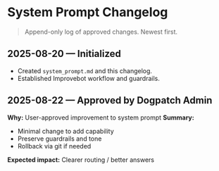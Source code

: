 # System Prompt Changelog
> Append-only log of approved changes. Newest first.

## 2025-08-20 — Initialized
- Created `system_prompt.md` and this changelog.
- Established Improvebot workflow and guardrails.
## 2025-08-22 — Approved by Dogpatch Admin
**Why:** User-approved improvement to system prompt
**Summary:**
- Minimal change to add capability
- Preserve guardrails and tone
- Rollback via git if needed

**Expected impact:** Clearer routing / better answers
